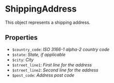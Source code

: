 # ShippingAddress	

This object represents a shipping address.	

## Properties	

- `$country_code`: _ISO 3166-1 alpha-2 country code_
- `$state`: _State, if applicable_
- `$city`: _City_
- `$street_line1`: _First line for the address_
- `$street_line2`: _Second line for the address_
- `$post_code`: _Address post code_

